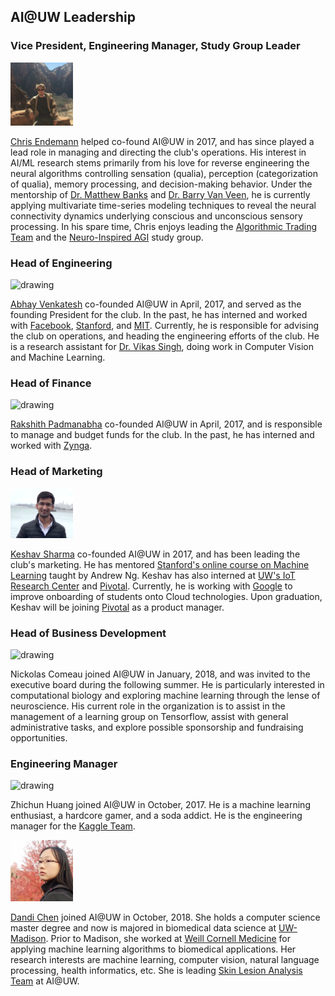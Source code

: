 ## AI@UW Leadership

### Vice President, Engineering Manager, Study Group Leader
<img src="./assets/chris.jpg" alt="drawing" width="100"/>

[Chris Endemann](https://www.linkedin.com/in/chris-endemann/) helped co-found AI@UW in 2017, and has since played a lead role in managing and directing the club's operations. His interest in AI/ML research stems primarily from his love for reverse engineering the neural algorithms controlling sensation (qualia), perception (categorization of qualia), memory processing, and decision-making behavior. Under the mentorship of [Dr. Matthew Banks](https://neuro.wisc.edu/staff/banks-matthew-i/) and [Dr. Barry Van Veen](https://directory.engr.wisc.edu/ece/Faculty/Vanveen_Barry/), he is currently applying multivariate time-series modeling techniques to reveal the neural connectivity dynamics underlying conscious and unconscious sensory processing. In his spare time, Chris enjoys leading the [Algorithmic Trading Team](https://ai-club-uwmadison.github.io/projects_study-groups/) and the [Neuro-Inspired AGI](https://ai-club-uwmadison.github.io/projects_study-groups/) study group.


### Head of Engineering
<img src="./assets/abhay.jpg" alt="drawing" width="100"/>

[Abhay Venkatesh](http://abhayvenkatesh.com) co-founded AI@UW in April, 2017, and served as the founding President for the club. In the past, he has interned and worked with [Facebook](https://facebook.com), [Stanford](https://stanford.edu), and [MIT](https://mit.edu). Currently, he is responsible for advising the club on operations, and heading the engineering efforts of the club. He is a research assistant for [Dr. Vikas Singh](http://www.biostat.wisc.edu/~vsingh/), doing work in Computer Vision and Machine Learning.

### Head of Finance
<img src="./assets/rakshith.jpg" alt="drawing" width="100"/>

[Rakshith Padmanabha](https://www.linkedin.com/in/rakshith-p/) co-founded AI@UW in April, 2017, and is responsible to manage and budget funds for the club. In the past, he has interned and worked with [Zynga](https://www.zynga.com).

### Head of Marketing
<img src="./assets/keshav.png" alt="drawing" width="100"/>

[Keshav Sharma](https://www.linkedin.com/in/keshav1905/) co-founded AI@UW in 2017, and has been leading the club's marketing. He has mentored [Stanford's online course on Machine Learning](https://www.coursera.org/learn/machine-learning) taught by Andrew Ng.  Keshav has also interned at [UW's IoT Research Center](https://iotcenter.engr.wisc.edu/) and [Pivotal](http://pivotal.io). Currently, he is working with [Google](https://google.com) to improve onboarding of students onto Cloud technologies. Upon graduation, Keshav will be joining [Pivotal](https://pivotal.io) as a product manager. 

### Head of Business Development
<img src="./assets/nickolascomeau_upright.jpg" alt="drawing" width="100"/>

Nickolas Comeau joined AI@UW in January, 2018, and was invited to the executive board during the following summer. He is particularly interested in computational biology and exploring machine learning through the lense of neuroscience. His current role in the organization is to assist in the management of a learning group on Tensorflow, assist with general administrative tasks, and explore possible sponsorship and fundraising opportunities.

### Engineering Manager
<img src="./assets/eric.jpg" alt="drawing" width="100"/>

Zhichun Huang joined AI@UW in October, 2017. He is a machine learning enthusiast, a hardcore gamer, and a soda addict. He is the engineering manager for the [Kaggle Team](https://ai-club-uwmadison.github.io/projects_study-groups/).

<img src="./assets/Dandi_Chen.png" alt="drawing" width="100"/>

[Dandi Chen](https://sites.google.com/view/dandic/home) joined AI@UW in October, 2018. She holds a computer science master degree and now is majored in biomedical data science at [UW-Madison](https://www.wisc.edu/). Prior to Madison, she worked at [Weill Cornell Medicine](https://weill.cornell.edu/) for applying machine learning algorithms to biomedical applications. Her research interests are machine learning, computer vision, natural language processing, health informatics, etc. She is leading [Skin Lesion Analysis Team](https://ai-club-uwmadison.github.io/projects_study-groups/) at AI@UW.
